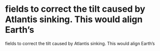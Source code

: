 # fields to correct the tilt caused by Atlantis sinking. This would align Earth’s

fields to correct the tilt caused by Atlantis sinking. This would align Earth’s